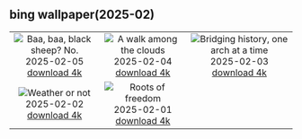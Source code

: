 ## bing wallpaper(2025-02)

|  |  |  |
| :----: | :----: | :----: |
| ![Baa, baa, black sheep? No.](https://cn.bing.com/th?id=OHR.ScottishSheep_EN-US3449526052_UHD.jpg&pid=hp&w=384&h=216&rs=1&c=4) <br/>2025-02-05 [download 4k](https://cn.bing.com/th?id=OHR.ScottishSheep_EN-US3449526052_UHD.jpg)| ![A walk among the clouds](https://cn.bing.com/th?id=OHR.GoldenBridge_EN-US3362533203_UHD.jpg&pid=hp&w=384&h=216&rs=1&c=4) <br/>2025-02-04 [download 4k](https://cn.bing.com/th?id=OHR.GoldenBridge_EN-US3362533203_UHD.jpg)| ![Bridging history, one arch at a time](https://cn.bing.com/th?id=OHR.RibbleheadViaduct_EN-US0244245382_UHD.jpg&pid=hp&w=384&h=216&rs=1&c=4) <br/>2025-02-03 [download 4k](https://cn.bing.com/th?id=OHR.RibbleheadViaduct_EN-US0244245382_UHD.jpg)|
| ![Weather or not](https://cn.bing.com/th?id=OHR.AustriaMarmot_EN-US0012248153_UHD.jpg&pid=hp&w=384&h=216&rs=1&c=4) <br/>2025-02-02 [download 4k](https://cn.bing.com/th?id=OHR.AustriaMarmot_EN-US0012248153_UHD.jpg)| ![Roots of freedom](https://cn.bing.com/th?id=OHR.AfricanMuseumDC_EN-US9749048351_UHD.jpg&pid=hp&w=384&h=216&rs=1&c=4) <br/>2025-02-01 [download 4k](https://cn.bing.com/th?id=OHR.AfricanMuseumDC_EN-US9749048351_UHD.jpg)|

